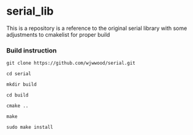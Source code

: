 # serial_lib
This is a repository is a reference to the original serial library with some adjustments to cmakelist for proper build

### Build instruction
```
git clone https://github.com/wjwwood/serial.git
```
```
cd serial
```
```
mkdir build
```
```
cd build
```
```
cmake ..
```
```
make
```
```
sudo make install
```

